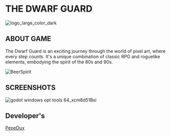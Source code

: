 # THE DWARF GUARD

![logo_large_color_dark](https://github.com/PepeDux/CameraShakeGodot/assets/108129196/95af0dd8-c6d7-47ce-934c-eb34fd2e9122)




## ABOUT GAME
The Dwarf Guard is an exciting journey through the world of pixel art, where every step counts. It's a unique combination of classic RPG and roguelike elements, embodying the spirit of the 80s and 90s.

![BeerSpirit](https://github.com/PepeDux/The-Dwarf-Guard-Unity/assets/108129196/f6e55100-c08a-42b8-8edc-7c61600db34f)


## SCREENSHOTS
![godot windows opt tools 64_xcm8d51Bsi](https://github.com/PepeDux/The-Dwarf-Guard-GD/assets/108129196/f1c60073-6754-4c66-a680-678da1bf5f2b)

## Developer's
[PepeDux](https://github.com/PepeDux)

